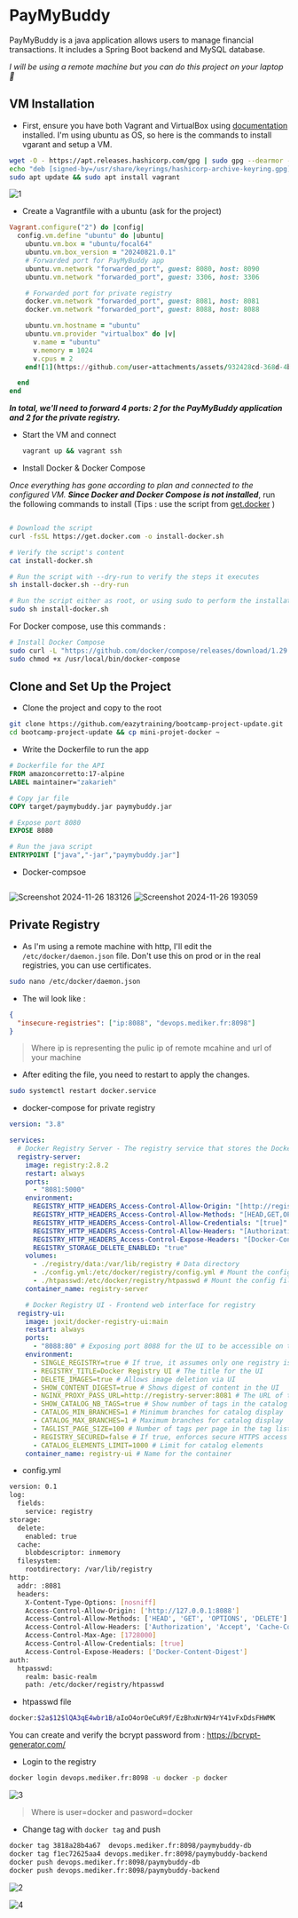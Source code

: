 # PayMyBuddy

PayMyBuddy is a java application allows users to manage financial transactions. It includes a Spring Boot backend and MySQL database. 

*I will be using a remote machine but you can do this project on your laptop 🚀*

## VM Installation 

- First, ensure you have both Vagrant and VirtualBox using [documentation](https://developer.hashicorp.com/vagrant/install) installed. I'm using ubuntu as OS, so here is the commands to install vgarant and setup a VM.

```sh
wget -O - https://apt.releases.hashicorp.com/gpg | sudo gpg --dearmor -o /usr/share/keyrings/hashicorp-archive-keyring.gpg
echo "deb [signed-by=/usr/share/keyrings/hashicorp-archive-keyring.gpg] https://apt.releases.hashicorp.com $(lsb_release -cs) main" | sudo tee /etc/apt/sources.list.d/hashicorp.list
sudo apt update && sudo apt install vagrant
```

![1](https://github.com/user-attachments/assets/a431b718-db50-4a78-8977-f9f37610d892)


- Create a Vagrantfile with a ubuntu (ask for the project)

```ruby
Vagrant.configure("2") do |config|
  config.vm.define "ubuntu" do |ubuntu|
    ubuntu.vm.box = "ubuntu/focal64"
    ubuntu.vm.box_version = "20240821.0.1"
    # Forwarded port for PayMyBuddy app
    ubuntu.vm.network "forwarded_port", guest: 8080, host: 8090
    ubuntu.vm.network "forwarded_port", guest: 3306, host: 3306

    # Forwarded port for private registry
    docker.vm.network "forwarded_port", guest: 8081, host: 8081
    docker.vm.network "forwarded_port", guest: 8088, host: 8088

    ubuntu.vm.hostname = "ubuntu"
    ubuntu.vm.provider "virtualbox" do |v|
      v.name = "ubuntu"
      v.memory = 1024
      v.cpus = 2
    end![1](https://github.com/user-attachments/assets/932428cd-368d-4b1e-a1af-a6604f69124d)

  end
end
```
***In total, we'll need to forward 4 ports: 2 for the PayMyBuddy application and 2 for the private registry.***
-  Start the VM and connect 
 
   ```bash
   vagrant up && vagrant ssh
   ```



- Install Docker & Docker Compose

*Once everything has gone according to plan and  connected to the configured VM.* **_Since  Docker and Docker Compose is not installed_**, run the following commands to install (Tips : use the script from [get.docker](https://get.docker.com/) )
```sh

# Download the script
curl -fsSL https://get.docker.com -o install-docker.sh

# Verify the script's content
cat install-docker.sh

# Run the script with --dry-run to verify the steps it executes
sh install-docker.sh --dry-run

# Run the script either as root, or using sudo to perform the installation.
sudo sh install-docker.sh
```

For Docker compose, use this commands : 
```bash 
# Install Docker Compose
sudo curl -L "https://github.com/docker/compose/releases/download/1.29.2/docker-compose-$(uname -s)-$(uname -m)" -o /usr/local/bin/docker-compose
sudo chmod +x /usr/local/bin/docker-compose
```



## Clone and Set Up the Project

- Clone the project and copy to the root

```bash
git clone https://github.com/eazytraining/bootcamp-project-update.git
cd bootcamp-project-update && cp mini-projet-docker ~
```

- Write the Dockerfile to run the app
```Dockerfile
# Dockerfile for the API
FROM amazoncorretto:17-alpine
LABEL maintainer="zakarieh"

# Copy jar file 
COPY target/paymybuddy.jar paymybuddy.jar

# Expose port 8080 
EXPOSE 8080

# Run the java script
ENTRYPOINT ["java","-jar","paymybuddy.jar"]  
```

- Docker-compsoe 
```yml 

```

 ![Screenshot 2024-11-26 183126](https://github.com/user-attachments/assets/750ad0ae-5356-4df8-a6aa-ef42deaa27f8)
![Screenshot 2024-11-26 193059](https://github.com/user-attachments/assets/54f76b1c-22ad-4bee-92e9-80384c15a01e)



 

## Private Registry 
- As I'm using a remote machine with http, I'll edit the `/etc/docker/daemon.json` file. Don't use this on prod or in the real registries, you can use certificates.

```bash
sudo nano /etc/docker/daemon.json
```
- The wil look like : 
```json
{
  "insecure-registries": ["ip:8088", "devops.mediker.fr:8098"]
}
```

> Where ip is representing the pulic ip of remote mcahine and url of your machine

- After editing the file, you need to restart to apply the changes.

```bash
sudo systemctl restart docker.service
```

- docker-compose for private registry
```yml
version: "3.8"

services:
  # Docker Registry Server - The registry service that stores the Docker images
  registry-server:
    image: registry:2.8.2
    restart: always
    ports:
      - "8081:5000"
    environment:
      REGISTRY_HTTP_HEADERS_Access-Control-Allow-Origin: "[http://registry.example.com]"
      REGISTRY_HTTP_HEADERS_Access-Control-Allow-Methods: "[HEAD,GET,OPTIONS,DELETE]"
      REGISTRY_HTTP_HEADERS_Access-Control-Allow-Credentials: "[true]"
      REGISTRY_HTTP_HEADERS_Access-Control-Allow-Headers: "[Authorization,Accept,Cache-Control]"
      REGISTRY_HTTP_HEADERS_Access-Control-Expose-Headers: "[Docker-Content-Digest]"
      REGISTRY_STORAGE_DELETE_ENABLED: "true"
    volumes:
      - ./registry/data:/var/lib/registry # Data directory
      - ./config.yml:/etc/docker/registry/config.yml # Mount the config file
      - ./htpasswd:/etc/docker/registry/htpasswd # Mount the config file
    container_name: registry-server

    # Docker Registry UI - Frontend web interface for registry
  registry-ui:
    image: joxit/docker-registry-ui:main
    restart: always
    ports:
      - "8088:80" # Exposing port 8088 for the UI to be accessible on the host
    environment:
      - SINGLE_REGISTRY=true # If true, it assumes only one registry is configured
      - REGISTRY_TITLE=Docker Registry UI # The title for the UI
      - DELETE_IMAGES=true # Allows image deletion via UI
      - SHOW_CONTENT_DIGEST=true # Shows digest of content in the UI
      - NGINX_PROXY_PASS_URL=http://registry-server:8081 # The URL of the registry server
      - SHOW_CATALOG_NB_TAGS=true # Show number of tags in the catalog
      - CATALOG_MIN_BRANCHES=1 # Minimum branches for catalog display
      - CATALOG_MAX_BRANCHES=1 # Maximum branches for catalog display
      - TAGLIST_PAGE_SIZE=100 # Number of tags per page in the tag list
      - REGISTRY_SECURED=false # If true, enforces secure HTTPS access
      - CATALOG_ELEMENTS_LIMIT=1000 # Limit for catalog elements
    container_name: registry-ui # Name for the container
```
- config.yml

```sh
version: 0.1
log:
  fields:
    service: registry
storage:
  delete:
    enabled: true
  cache:
    blobdescriptor: inmemory
  filesystem:
    rootdirectory: /var/lib/registry
http:
  addr: :8081
  headers:
    X-Content-Type-Options: [nosniff]
    Access-Control-Allow-Origin: ['http://127.0.0.1:8088']
    Access-Control-Allow-Methods: ['HEAD', 'GET', 'OPTIONS', 'DELETE']
    Access-Control-Allow-Headers: ['Authorization', 'Accept', 'Cache-Control']
    Access-Control-Max-Age: [1728000]
    Access-Control-Allow-Credentials: [true]
    Access-Control-Expose-Headers: ['Docker-Content-Digest']
auth:
  htpasswd:
    realm: basic-realm
    path: /etc/docker/registry/htpasswd
```
- htpasswd file 
```sh
docker:$2a$12$lQA3qE4wbr1B/aIoO4orOeCuR9f/EzBhxNrN94rY41vFxDdsFHWMK
```
You can create and verify the bcrypt password from : https://bcrypt-generator.com/

- Login to the registry
```sh 
docker login devops.mediker.fr:8098 -u docker -p docker
``` 
![3](https://github.com/user-attachments/assets/0b8c50b7-2918-4d73-afa0-abbd839deea5)

> Where is user=docker and pasword=docker

- Change tag with `docker tag` and push

```sh
docker tag 3818a28b4a67  devops.mediker.fr:8098/paymybuddy-db
docker tag f1ec72625aa4 devops.mediker.fr:8098/paymybuddy-backend
docker push devops.mediker.fr:8098/paymybuddy-db
docker push devops.mediker.fr:8098/paymybuddy-backend
```
![2](https://github.com/user-attachments/assets/37a7a2cb-befb-4dc8-8eee-dd1019f6fab6)


![4](https://github.com/user-attachments/assets/a25d397b-a116-470d-a522-8ad22253cd2a)
